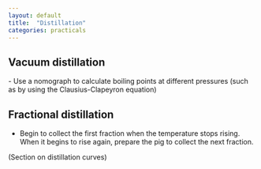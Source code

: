 ```yaml
---
layout: default
title:  "Distillation"
categories: practicals
---
```


## Vacuum distillation

<div class="tip">
- Use a nomograph to calculate boiling points at different pressures (such as by using the Clausius-Clapeyron equation)

</div>

## Fractional distillation

- Begin to collect the first fraction when the temperature stops rising. When it begins to rise again, prepare the pig to collect the next fraction.

(Section on distillation curves)
